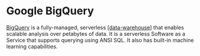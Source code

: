 # Google BigQuery

[BigQuery](https://cloud.google.com/bigquery/) is a fully-managed, serverless [[data-warehouse]] that enables scalable analysis over petabytes of data. It is a serverless Software as a Service that supports querying using ANSI SQL. It also has built-in machine learning capabilities.

[//begin]: # "Autogenerated link references for markdown compatibility"
[data-warehouse]: data-warehouse "Data Warehouse"
[//end]: # "Autogenerated link references"
